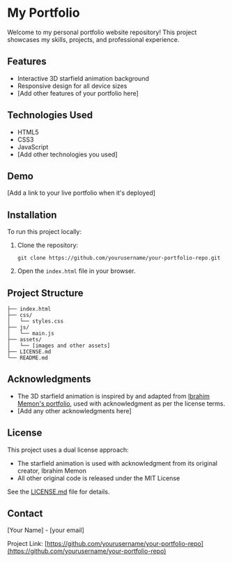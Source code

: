 # My Portfolio

Welcome to my personal portfolio website repository! This project showcases my skills, projects, and professional experience.

## Features

- Interactive 3D starfield animation background
- Responsive design for all device sizes
- [Add other features of your portfolio here]

## Technologies Used

- HTML5
- CSS3
- JavaScript
- [Add other technologies you used]

## Demo

[Add a link to your live portfolio when it's deployed]

## Installation

To run this project locally:

1. Clone the repository:
   ```
   git clone https://github.com/yourusername/your-portfolio-repo.git
   ```

2. Open the `index.html` file in your browser.

## Project Structure

```
├── index.html
├── css/
│   └── styles.css
├── js/
│   └── main.js
├── assets/
│   └── [images and other assets]
├── LICENSE.md
└── README.md
```

## Acknowledgments

- The 3D starfield animation is inspired by and adapted from [Ibrahim Memon's portfolio](https://github.com/ibrahimmemonn/Developer-Portfolio), used with acknowledgment as per the license terms.
- [Add any other acknowledgments here]

## License

This project uses a dual license approach:
- The starfield animation is used with acknowledgment from its original creator, Ibrahim Memon
- All other original code is released under the MIT License

See the [LICENSE.md](LICENSE.md) file for details.

## Contact

[Your Name] - [your email]

Project Link: [https://github.com/yourusername/your-portfolio-repo](https://github.com/yourusername/your-portfolio-repo)
